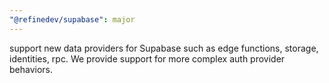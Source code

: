 ```yaml
---
"@refinedev/supabase": major
---
```


support new data providers for Supabase such as edge functions, storage, identities, rpc. We provide support for more complex auth provider behaviors.
